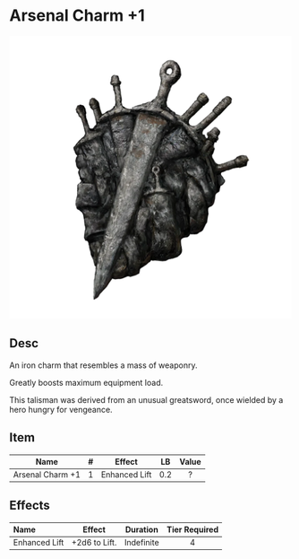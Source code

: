 # Arsenal Charm +1

![Copyrighted Image](ArsenalCharm+1.png)

## Desc

An iron charm that resembles a mass of weaponry.

Greatly boosts maximum equipment load.

This talisman was derived from an unusual greatsword, once wielded by a hero hungry for vengeance.

## Item

|       Name       | # |    Effect    | LB | Value |
| :--------------: | :-: | :-----------: | :-: | :---: |
| Arsenal Charm +1 | 1 | Enhanced Lift | 0.2 |   ?   |

## Effects

| Name          |    Effect    |  Duration  | Tier Required |
| :------------ | :-----------: | :--------: | :-----------: |
| Enhanced Lift | +2d6 to Lift. | Indefinite |       4       |
